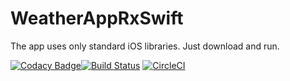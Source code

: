 # WeatherAppRxSwift
The app uses only standard iOS libraries. Just download and run.

[![Codacy Badge](https://api.codacy.com/project/badge/Grade/e6add416521a4bc08aeb93227d98b832)](https://www.codacy.com/app/emile_5/WeatherApp?utm_source=github.com&amp;utm_medium=referral&amp;utm_content=blueantcorp/WeatherApp&amp;utm_campaign=Badge_Grade)[![Build Status](https://travis-ci.com/blueantcorp/WeatherApp.svg?branch=master)](https://travis-ci.com/blueantcorp/WeatherApp) [![CircleCI](https://circleci.com/gh/blueantcorp/WeatherApp.svg?style=svg)](https://circleci.com/gh/blueantcorp/WeatherApp)
